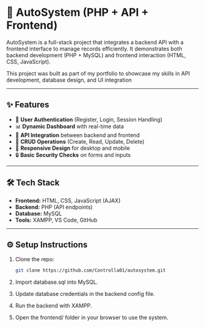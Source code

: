 # 🚗 AutoSystem (PHP + API + Frontend)
AutoSystem is a full-stack project that integrates a backend API with a frontend interface to manage records efficiently. 
It demonstrates both backend development (PHP + MySQL) and frontend interaction (HTML, CSS, JavaScript).

This project was built as part of my portfolio to showcase my skills in API development, database design, and UI integration

---

## ✨ Features  
- 🔑 **User Authentication** (Register, Login, Session Handling)  
- 📊 **Dynamic Dashboard** with real-time data  
- 🔄 **API Integration** between backend and frontend  
- 📂 **CRUD Operations** (Create, Read, Update, Delete)  
- 📱 **Responsive Design** for desktop and mobile  
- 🔒 **Basic Security Checks** on forms and inputs 

---

## 🛠 Tech Stack
- **Frontend:** HTML, CSS, JavaScript (AJAX)  
- **Backend:** PHP (API endpoints)  
- **Database:** MySQL  
- **Tools:** XAMPP, VS Code, GitHub  

---

## ⚙️ Setup Instructions
1. Clone the repo:
   ```bash
   git clone https://github.com/Controlla01/autosystem.git
2. Import database.sql into MySQL.

3. Update database credentials in the backend config file.

4. Run the backend with XAMPP.

5. Open the frontend/ folder in your browser to use the system.
